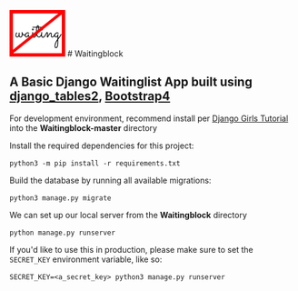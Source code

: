 ![alt text](https://github.com/Waitingblock/Waitingblock/blob/master/waitingblock.svg)    # Waitingblock
## A Basic Django Waitinglist App built using [django_tables2](https://github.com/jieter/django-tables2), [Bootstrap4](https://getbootstrap.com/)

For development environment, recommend install per [Django Girls Tutorial](https://tutorial.djangogirls.org/en/django_installation/) into the **Waitingblock-master** directory

Install the required dependencies for this project:

```
python3 -m pip install -r requirements.txt
```

Build the database by running all available migrations:

```
python3 manage.py migrate
```

We can set up our local server from the **Waitingblock** directory
```
python manage.py runserver
```

If you'd like to use this in production, please make sure to set the `SECRET_KEY` environment variable, like so:

```
SECRET_KEY=<a_secret_key> python3 manage.py runserver
```
